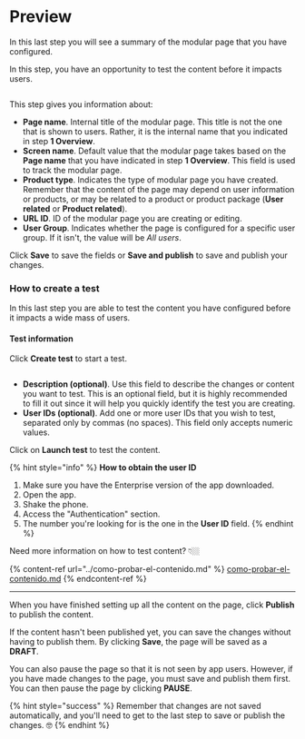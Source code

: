 # Preview

In this last step you will see a summary of the modular page that you have configured.

In this step, you have an opportunity to test the content before it impacts users.

<figure><img src="../.gitbook/assets/Overview_ModularPages.png" alt=""><figcaption></figcaption></figure>

This step gives you information about:

* **Page name**. Internal title of the modular page. This title is not the one that is shown to users. Rather, it is the internal name that you indicated in step **1 Overview**.
* **Screen name**. Default value that the modular page takes based on the **Page name** that you have indicated in step **1 Overview**. This field is used to track the modular page.
* **Product type**. Indicates the type of modular page you have created. Remember that the content of the page may depend on user information or products, or may be related to a product or product package (**User related** or **Product related**).
* **URL ID**. ID of the modular page you are creating or editing.
* **User Group**. Indicates whether the page is configured for a specific user group. If it isn't, the value will be _All users_.

Click **Save** to save the fields or **Save and publish** to save and publish your changes.

### How to create a test

In this last step you are able to test the content you have configured before it impacts a wide mass of users.

#### Test information

Click **Create test** to start a test.

<figure><img src="../.gitbook/assets/CreateTest.png" alt=""><figcaption></figcaption></figure>

* **Description (optional)**. Use this field to describe the changes or content you want to test. This is an optional field, but it is highly recommended to fill it out since it will help you quickly identify the test you are creating.
* **User IDs (optional)**. Add one or more user IDs that you wish to test, separated only by commas (no spaces). This field only accepts numeric values.

Click on **Launch test** to test the content.

{% hint style="info" %}
**How to obtain the user ID**

1. Make sure you have the Enterprise version of the app downloaded.
2. Open the app.
3. Shake the phone.
4. Access the "Authentication" section.
5. The number you're looking for is the one in the **User ID** field.
{% endhint %}

Need more information on how to test content? 👇🏼

{% content-ref url="../como-probar-el-contenido.md" %}
[como-probar-el-contenido.md](../como-probar-el-contenido.md)
{% endcontent-ref %}

***

When you have finished setting up all the content on the page, click **Publish** to publish the content.

If the content hasn't been published yet, you can save the changes without having to publish them. By clicking **Save**, the page will be saved as a **DRAFT**.

You can also pause the page so that it is not seen by app users. However, if you have made changes to the page, you must save and publish them first. You can then pause the page by clicking **PAUSE**.

{% hint style="success" %}
Remember that changes are not saved automatically, and you'll need to get to the last step to save or publish the changes. 🤓
{% endhint %}
